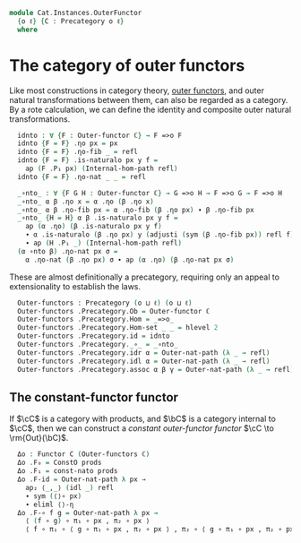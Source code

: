 <!--
```agda
open import Cat.Diagram.Product.Solver
open import Cat.Internal.Functor.Outer
open import Cat.Diagram.Product
open import Cat.Prelude

import Cat.Internal.Reasoning
import Cat.Internal.Base
import Cat.Reasoning
```
-->

```agda
module Cat.Instances.OuterFunctor
  {o ℓ} {C : Precategory o ℓ}
  where
```

<!--
```agda
open Cat.Reasoning C
open Cat.Internal.Base C
open Functor
open Outer-functor
open _=>o_

```
-->

# The category of outer functors

Like most constructions in category theory, [outer functors], and outer
natural transformations between them, can also be regarded as a
category. By a rote calculation, we can define the identity and
composite outer natural transformations.

[outer functors]: Cat.Internal.Functor.Outer.html

<!--
```agda
module _ {ℂ : Internal-cat} where
  open Internal-cat ℂ
```
-->

```agda
  idnto : ∀ {F : Outer-functor ℂ} → F =>o F
  idnto {F = F} .ηo px = px
  idnto {F = F} .ηo-fib _ = refl
  idnto {F = F} .is-naturalo px y f =
    ap (F .P₁ px) (Internal-hom-path refl)
  idnto {F = F} .ηo-nat _ _ = refl

  _∘nto_ : ∀ {F G H : Outer-functor ℂ} → G =>o H → F =>o G → F =>o H
  _∘nto_ α β .ηo x = α .ηo (β .ηo x)
  _∘nto_ α β .ηo-fib px = α .ηo-fib (β .ηo px) ∙ β .ηo-fib px
  _∘nto_ {H = H} α β .is-naturalo px y f =
    ap (α .ηo) (β .is-naturalo px y f)
    ∙ α .is-naturalo (β .ηo px) y (adjusti (sym (β .ηo-fib px)) refl f)
    ∙ ap (H .P₁ _) (Internal-hom-path refl)
  (α ∘nto β) .ηo-nat px σ =
    α .ηo-nat (β .ηo px) σ ∙ ap (α .ηo) (β .ηo-nat px σ)
```

These are almost definitionally a precategory, requiring only an appeal
to extensionality to establish the laws.

<!--
```agda
module _ (ℂ : Internal-cat) where
  open Internal-cat ℂ
```
-->

```agda
  Outer-functors : Precategory (o ⊔ ℓ) (o ⊔ ℓ)
  Outer-functors .Precategory.Ob = Outer-functor ℂ
  Outer-functors .Precategory.Hom = _=>o_
  Outer-functors .Precategory.Hom-set _ _ = hlevel 2
  Outer-functors .Precategory.id = idnto
  Outer-functors .Precategory._∘_ = _∘nto_
  Outer-functors .Precategory.idr α = Outer-nat-path (λ _ → refl)
  Outer-functors .Precategory.idl α = Outer-nat-path (λ _ → refl)
  Outer-functors .Precategory.assoc α β γ = Outer-nat-path (λ _ → refl)
```

<!--
```agda
module _ (prods : has-products C) (ℂ : Internal-cat) where
  open Internal-cat ℂ
  open Binary-products C prods
```
-->

## The constant-functor functor

If $\cC$ is a category with products, and $\bC$ is a category internal
to $\cC$, then we can construct a _constant outer-functor functor_ $\cC
\to \rm{Out}(\bC)$.

```agda
  Δo : Functor C (Outer-functors ℂ)
  Δo .F₀ = ConstO prods
  Δo .F₁ = const-nato prods
  Δo .F-id = Outer-nat-path λ px →
    ap₂ ⟨_,_⟩ (idl _) refl
    ∙ sym (⟨⟩∘ px)
    ∙ eliml ⟨⟩-η
  Δo .F-∘ f g = Outer-nat-path λ px →
    ⟨ (f ∘ g) ∘ π₁ ∘ px , π₂ ∘ px ⟩                                        ≡⟨ products! C prods ⟩
    ⟨ f ∘ π₁ ∘ ⟨ g ∘ π₁ ∘ px , π₂ ∘ px ⟩ , π₂ ∘ ⟨ g ∘ π₁ ∘ px , π₂ ∘ px ⟩ ⟩ ∎
```

